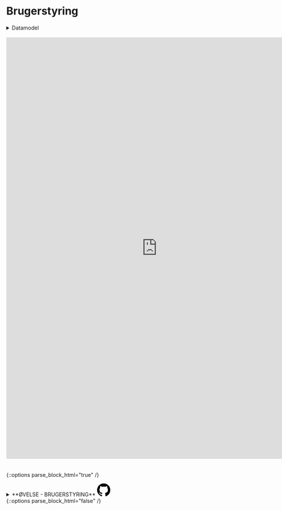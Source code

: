 # Brugerstyring

<!-- Embed iFrame. pptx: ERD_Brugerstyring" på OneDrive-->
<details><summary markdown="span">Datamodel</summary>
<center>
<iframe src="https://regionh-my.sharepoint.com/personal/stefan_sajin-henningsen_regionh_dk/_layouts/15/Doc.aspx?sourcedoc={643396fc-99fc-401a-ac2e-c6378e2a7317}&amp;action=embedview&amp;wdAr=1.7777777&showNavigation=FALSE&wdStart=18&wdEnd=21" height="474" width="800"  frameborder="0" seamless="TRUE"></iframe>
</center>
</details>  
<br>



<!-- Embed iFrame. word-doc: Brugerstyring.docx" på OneDrive-->
<center>
<iframe src="https://regionh-my.sharepoint.com/personal/stefan_sajin-henningsen_regionh_dk/_layouts/15/Doc.aspx?sourcedoc={0e624a26-13b0-4f1c-8729-b16bf20cb610}&amp;action=embedview&amp;wdEmbedCode=0&amp;wdPrint=0&wdToolbar=FALSE" height="1120" width="800" frameborder="0" seamless="yes"></iframe>
</center>
<br>



<!-- ØVELSE -->
{::options parse_block_html="true" /}
<details><summary markdown="span">**ØVELSE - BRUGERSTYRING** <img src="Images/icons_ref/icon_git.png" height="35" width="35"></summary>

> - Hvem er din sektionsleder og hvilke(n) rolle(r) er denne tildelt i SD? 
> - På hvilket organisationsniveau (NY-Niveau) er disse gældende?
> - Hvilke SD-rolle har du selv?
> - Givet at du ikke er leder, hvorfor kan du se data i HR Lederdashboardet?
> - Hvad skal vi ændre, hvis flere AD-grupper skal kunne anvende HR Lederdashboardet?
  
> Se <a href="https://github.com/DataOgDigitalisering/FortroligInformation/blob/main/%C3%98velser/%C3%B8v_brugerstyring.sql" target="_blank"> løsningsforslag</a>.

</details>
{::options parse_block_html="false" /}
